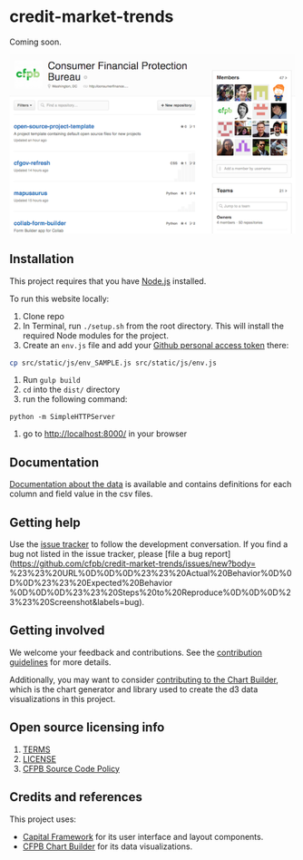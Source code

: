 # credit-market-trends

Coming soon.

![Screenshot of credit-market-trends](screenshot.png)


## Installation

This project requires that you have [Node.js](https://nodejs.org/en/) installed.

To run this website locally:

1. Clone repo
1. In Terminal, run `./setup.sh` from the root directory. This will install the required Node modules for the project.
1. Create an `env.js` file and add your [Github personal access token](https://github.com/blog/1509-personal-api-tokens) there:

  ```bash
  cp src/static/js/env_SAMPLE.js src/static/js/env.js
  ```
1. Run `gulp build`
1. `cd` into the `dist/` directory
1. run the following command:
  ```
  python -m SimpleHTTPServer
  ```
1. go to [http://localhost:8000/](http://localhost:8000/) in your browser


## Documentation

[Documentation about the data](data/README.md) is available and contains definitions for each column and field value in the csv files.


## Getting help

Use the [issue tracker](https://github.com/cfpb/credit-market-trends/issues) to follow the
development conversation.
If you find a bug not listed in the issue tracker,
please [file a bug report](https://github.com/cfpb/credit-market-trends/issues/new?body=
%23%23%20URL%0D%0D%0D%23%23%20Actual%20Behavior%0D%0D%0D%23%23%20Expected%20Behavior
%0D%0D%0D%23%23%20Steps%20to%20Reproduce%0D%0D%0D%23%23%20Screenshot&labels=bug).


## Getting involved

We welcome your feedback and contributions.
See the [contribution guidelines](CONTRIBUTING.md) for more details.

Additionally, you may want to consider
[contributing to the Chart Builder](https://github.com/cfpb/cfpb-chart-builder),
which is the chart generator and library used to create the d3 data visualizations in this project.


## Open source licensing info
1. [TERMS](TERMS.md)
2. [LICENSE](LICENSE)
3. [CFPB Source Code Policy](https://github.com/cfpb/source-code-policy/)


## Credits and references

This project uses: 

- [Capital Framework](https://github.com/cfpb/capital-framework)
for its user interface and layout components.
- [CFPB Chart Builder](https://github.com/cfpb/cfpb-chart-builder)
for its data visualizations.
